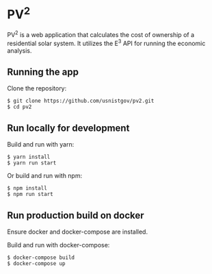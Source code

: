 # PV<sup>2</sup>
PV<sup>2</sup> is a web application that calculates the cost of ownership of a residential 
solar system. It utilizes the E<sup>3</sup> API for running the economic analysis.

## Running the app
Clone the repository:

    $ git clone https://github.com/usnistgov/pv2.git
    $ cd pv2

## Run locally for development
Build and run with yarn:

    $ yarn install
    $ yarn run start

Or build and run with npm:

    $ npm install
    $ npm run start

## Run production build on docker 
Ensure docker and docker-compose are installed.

Build and run with docker-compose: 

    $ docker-compose build
    $ docker-compose up